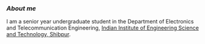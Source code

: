 ### ***About me***

I am a senior year undergraduate student in the Department of Electronics and Telecommunication Engineering, [Indian Institute of Engineering Science and Technology, Shibpur](https://www.iiests.ac.in/). 

<!--
**aayushmanghosh/aayushmanghosh** is a ✨ _special_ ✨ repository because its `README.md` (this file) appears on your GitHub profile.

Here are some ideas to get you started:

- 🔭 I’m currently working on ...
- 🌱 I’m currently learning ...
- 👯 I’m looking to collaborate on ...
- 🤔 I’m looking for help with ...
- 💬 Ask me about ...
- 📫 How to reach me: ...
- 😄 Pronouns: ...
- ⚡ Fun fact: ...
-->
